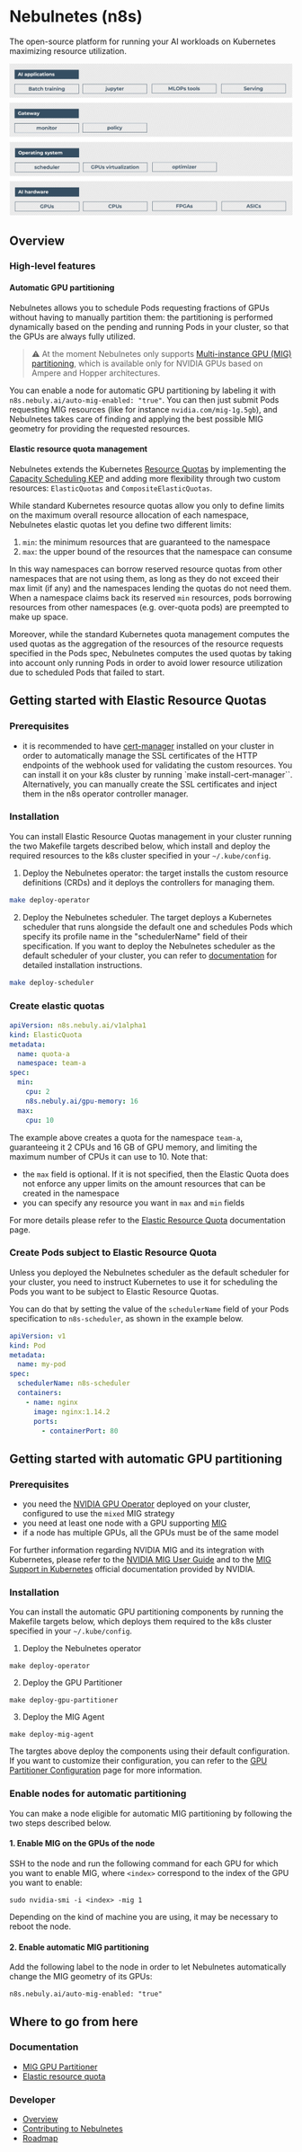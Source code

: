 # Nebulnetes (n8s)

The open-source platform for running your AI workloads on Kubernetes maximizing resource utilization.

![](doc/imgs/n8s.jpg)

## Overview

### High-level features

#### Automatic GPU partitioning

Nebulnetes allows you to schedule Pods requesting fractions of GPUs without having to manually partition them:
the partitioning is performed dynamically based on the pending and running Pods in your cluster, so that the GPUs 
are always fully utilized.

> ⚠️ At the moment Nebulnetes only supports [Multi-instance GPU (MIG) partitioning](https://docs.nvidia.com/datacenter/tesla/mig-user-guide/index.html),
> which is available only for NVIDIA GPUs based on Ampere and Hopper architectures.

You can enable a node for automatic GPU partitioning by labeling it with `n8s.nebuly.ai/auto-mig-enabled: "true"`. You 
can then just submit Pods requesting MIG resources (like for instance `nvidia.com/mig-1g.5gb`), and Nebulnetes takes 
care of finding and applying the best possible MIG geometry for providing the requested resources.

#### Elastic resource quota management

Nebulnetes extends the Kubernetes [Resource Quotas](https://kubernetes.io/docs/concepts/policy/resource-quotas/)
by implementing the [Capacity Scheduling KEP](https://github.com/kubernetes-sigs/scheduler-plugins/blob/master/kep/9-capacity-scheduling/README.md) 
and adding more flexibility through two custom resources: `ElasticQuotas` and `CompositeElasticQuotas`.

While standard Kubernetes resource quotas allow you only to define limits on the maximum
overall resource allocation of each namespace, Nebulnetes elastic quotas let you define two
different limits:

1. `min`: the minimum resources that are guaranteed to the namespace
2. `max`: the upper bound of the resources that the namespace can consume

In this way namespaces can borrow reserved resource quotas from other namespaces that are not using them,
as long as they do not exceed their max limit (if any) and the namespaces lending the quotas do not need them.
When a namespace claims back its reserved `min` resources, pods borrowing resources from other namespaces (e.g.
over-quota pods) are preempted to make up space.

Moreover, while the standard Kubernetes quota management computes the used quotas as the aggregation of the resources 
of the resource requests specified in the Pods spec, Nebulnetes computes the used quotas by taking into account 
only running Pods in order to avoid lower resource utilization due to scheduled Pods that failed to start.

## Getting started with Elastic Resource Quotas

### Prerequisites

* it is recommended to have [cert-manager](https://cert-manager.io/docs/installation/) installed on your cluster in
  order to automatically manage the SSL certificates of the HTTP endpoints of the webhook used for validating the
  custom resources. You can install it on your k8s cluster by running `make install-cert-manager``. Alternatively, you 
  can manually create the SSL certificates and inject them in the n8s operator controller manager. 

### Installation
You can install Elastic Resource Quotas management in your cluster running the two Makefile 
targets described below, which install and deploy the required resources to the k8s cluster
specified in your `~/.kube/config`.

1. Deploy the Nebulnetes operator: the target installs the custom resource definitions (CRDs) and 
it deploys the controllers for managing them.

```bash
make deploy-operator
```

2. Deploy the Nebulnetes scheduler. The target deploys a Kubernetes scheduler that runs alongside the
default one and schedules Pods which specify its profile name in the "schedulerName"
field of their specification. If you want to deploy the Nebulnetes scheduler as the default scheduler of
your cluster, you can refer to [documentation](doc/elastic-quota.md) for detailed installation instructions.

```bash
make deploy-scheduler
```

### Create elastic quotas
```yaml
apiVersion: n8s.nebuly.ai/v1alpha1
kind: ElasticQuota
metadata:
  name: quota-a
  namespace: team-a
spec:
  min:
    cpu: 2
    n8s.nebuly.ai/gpu-memory: 16
  max:
    cpu: 10
```
The example above creates a quota for the namespace ``team-a``, guaranteeing it 2 CPUs and 16 GB of GPU memory, 
and limiting the maximum number of CPUs it can use to 10. Note that:
* the ``max`` field is optional. If it is not specified, then the Elastic Quota does not enforce any upper limits on the 
amount resources that can be created in the namespace
* you can specify any resource you want in ``max`` and ``min`` fields

For more details please refer to the [Elastic Resource Quota](doc/elastic-quota.md) documentation page.

### Create Pods subject to Elastic Resource Quota 
Unless you deployed the Nebulnetes scheduler as the default scheduler for your cluster, you need to instruct Kubernetes 
to use it for scheduling the Pods you want to be subject to Elastic Resource Quotas. 

You can do that by setting the value of the `schedulerName` field of your Pods specification to `n8s-scheduler`, as shown in the 
example below.
```yaml
apiVersion: v1
kind: Pod
metadata:
  name: my-pod
spec:
  schedulerName: n8s-scheduler
  containers:
    - name: nginx
      image: nginx:1.14.2
      ports:
        - containerPort: 80
```

## Getting started with automatic GPU partitioning

### Prerequisites

* you need the [NVIDIA GPU Operator](https://github.com/NVIDIA/gpu-operator) deployed on your cluster, configured to 
  use the `mixed` MIG strategy
* you need at least one node with a GPU supporting [MIG](https://www.nvidia.com/en-us/technologies/multi-instance-gpu/)
* if a node has multiple GPUs, all the GPUs must be of the same model

For further information regarding NVIDIA MIG and its integration with Kubernetes, please refer to the
[NVIDIA MIG User Guide](https://docs.nvidia.com/datacenter/tesla/pdf/NVIDIA_MIG_User_Guide.pdf) and to the
[MIG Support in Kubernetes](https://docs.nvidia.com/datacenter/cloud-native/kubernetes/mig-k8s.html)
official documentation provided by NVIDIA.

### Installation
You can install the automatic GPU partitioning components by running the Makefile targets below, which deploys them
required to the k8s cluster specified in your `~/.kube/config`.


1. Deploy the Nebulnetes operator
```shell
make deploy-operator
```

2. Deploy the GPU Partitioner
```shell
make deploy-gpu-partitioner
```

3. Deploy the MIG Agent
```shell
make deploy-mig-agent
```

The targtes above deploy the components using their default configuration. If you want to customize their configuration,
you can refer to the [GPU Partitioner Configuration](doc/gpu-partitioner.md#configuration) page for more information.

### Enable nodes for automatic partitioning

You can make a node eligible for automatic MIG partitioning by following the two steps
described below.

#### 1. Enable MIG on the GPUs of the node

SSH to the node and run the following command for each GPU for which you want to enable MIG,
where `<index>` correspond to the index of the GPU you want to enable:

```shell
sudo nvidia-smi -i <index> -mig 1
```

Depending on the kind of machine you are using, it may be necessary to reboot the node.

#### 2. Enable automatic MIG partitioning

Add the following label to the node in order to let Nebulnetes automatically change the MIG geometry of its GPUs:

```shell
n8s.nebuly.ai/auto-mig-enabled: "true"
```

## Where to go from here

### Documentation

* [MIG GPU Partitioner](doc/gpu-partitioner.md)
* [Elastic resource quota](doc/elastic-quota.md)

### Developer

* [Overview](doc/developer/overview.md)
* [Contributing to Nebulnetes]()
* [Roadmap]()

